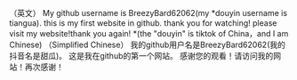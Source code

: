 （英文）
My github username is BreezyBard62062(my *douyin username is tiangua).
this is my first website in github.
thank you for watching! please visit my website!thank you again!
*(the "douyin" is tiktok of China，and I am Chinese)
 （Simplified Chinese）
我的github用户名是BreezyBard62062(我的抖音名是甜瓜)。
这是我在github的第一个网站。 
感谢您的观看！请访问我的网站！再次感谢！

